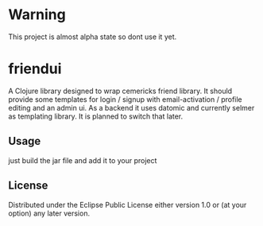# Warning
This project is almost alpha state so dont use it yet.

# friendui

A Clojure library designed to wrap cemericks friend library.
It should provide some templates for login / signup with email-activation / profile editing and an admin ui.
As a backend it uses datomic and currently selmer as templating library. It is planned to switch that later.

## Usage

just build the jar file and add it to your project

## License

Distributed under the Eclipse Public License either version 1.0 or (at
your option) any later version.
